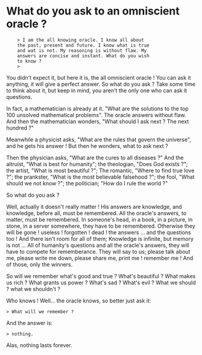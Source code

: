 # What do you ask to an omniscient oracle ?

```
    > I am the all knowing oracle. I know all about
    the past, present and future. I know what is true
    and wat is not. My reasoning is without flaw. My
    answers are concise and instant. What do you wish
    to know ?
    > 
```

You didn't expect it, but here it is, the all omniscient
oracle ! You can ask it anything, it will give a perfect answer. 
So what do you ask ? Take some time to think about it, but keep
in mind, you aren't the only one who can ask it questions.

In fact, a mathematician is already at it. "What are the solutions
to the top 100 unsolved mathematical problems". The oracle answers
without flaw. And then the mathematician wonders, "What should I ask next ? The next hundred ?"

Meanwhile a physicist asks, "What are the rules that govern the universe",
and he gets his answer ! But then he wonders, what to ask next ?

Then the physician asks, "What are the cures to all diseases ?" And the altruist,
"What is best for humanity"; the theologian, "Does God exists ?"; the artist,
"What is most beautiful ?"; The romantic, "Where to find true love ?";
the prankster, "What is the most believable falsehood ?";
the fool, "What should we not know ?"; the politician; "How do I rule the world ?"

So what do you ask ? 

Well, actually it doesn't really matter ! His answers are knowledge,
and knowledge, before all, must be remembered. All the oracle's answers, to matter, must
be remembered. In someone's head, in a book, in a picture, in stone, in a server somewhere,
they have to be remembered. Otherwise they will be gone ! useless ! forgotten ! dead ! the answers ... and the questions too !
And there isn't room for all of them; Knowledge is infinite, but memory is not ...
All of humanity's questions and all the oracle's answers, they will have to compete for rememberance. They will say to us; please talk about me,
please write me down, please share me, print me ! remember me ! And of those, only the winners.

So will we remember what's good and true ? What's beautiful ? What makes us rich ? What grants us power ? What's sad ? What's evil ? 
What we should ? what we shouldn't ?

Who knows ! Well...  the oracle knows, so better just ask it:

```
> What will we remember ?
```

And the answer is:

```
> nothing.
```

Alas, nothing lasts forever.
